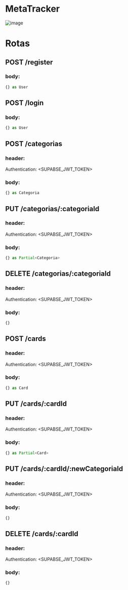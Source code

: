 # MetaTracker
![image](https://github.com/JvRosa/MetaTracker/assets/110125524/58855daf-b799-4a86-9aa6-6db38f2e7260)

# Rotas
## POST /register
### body: 
```ts
{} as User
```
## POST /login
### body: 
```ts
{} as User
```
## POST /categorias
### header:
Authentication: <SUPABSE_JWT_TOKEN>
### body: 
```ts
{} as Categoria
```
## PUT /categorias/:categoriaId
### header:
Authentication: <SUPABSE_JWT_TOKEN>
### body: 
```ts
{} as Partial<Categoria>
```
## DELETE /categorias/:categoriaId
### header:
Authentication: <SUPABSE_JWT_TOKEN>
### body: 
```ts
{}
```

## POST /cards
### header:
Authentication: <SUPABSE_JWT_TOKEN>
### body: 
```ts
{} as Card
```
## PUT /cards/:cardId
### header:
Authentication: <SUPABSE_JWT_TOKEN>
### body: 
```ts
{} as Partial<Card>
```
## PUT /cards/:cardId/:newCategoriaId
### header:
Authentication: <SUPABSE_JWT_TOKEN>
### body: 
```ts
{}
```
## DELETE /cards/:cardId
### header:
Authentication: <SUPABSE_JWT_TOKEN>
### body: 
```ts
{}
```


